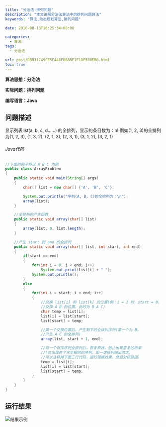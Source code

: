 ```yaml
---
title: "分治法-排列问题"
description: "本文讲解分治法算法中的排列问题算法"
keywords: "算法,动态规划算法,排列问题"

date: 2018-08-13T16:25:34+08:00

categories:
  - 算法
tags:
  - 分治法

url: post/DB831C49CE5F448FB6B8E1F1DF5B0EB0.html
toc: true
---
```


**算法思想：分治法**

**实际问题：排列问题**

**编写语言：Java**

<!--More-->

## 问题描述

显示列表list(a, b, c, d......) 的全排列，显示的条目数为：n!
例如(1, 2, 3)的全排列为(1, 2, 3), (1, 3, 2), (2, 1, 3), (2, 3, 1), (3, 1, 2), (3, 2, 1)

###### Java代码

```Java
//下面的例子将以 A B C 为例
public class ArrayProblem
{
    public static void main(String[] args)
    {
        char[] list = new char[] {'A', 'B', 'C'};

        System.out.println("序列(A, B, C)的全排列为：\n");
        array(list);
    }

    //全排列的产生函数
    public static void array(char[] list)
    {
        array(list, 0, list.length);
    }

    //产生 start 到 end 的全排列
    public static void array(char[] list, int start, int end)
    {
        if(start == end)
        {
            for(int i = 0; i < end; i++)
                System.out.print(list[i] + " ");
            System.out.println();
        }
        else
        {
            for(int i = start; i < end; i++)
            {
                //交换 list[i] 和 list[k] 的位置(例：i = 1 时，start = 0，
                //交换 A B 的位置，此时为 B A C)
                char temp = list[i];
                list[i] = list[start];
                list[start] = temp;

                //第一个交换位置后，产生剩下的全排列序列(第一个为 B，
                //产生 A C 的全排列)
                array(list, start + 1, end);

                //将一个有序序列全排列后，恢复原状，防止出现重复的结果
                //(会出现两个完全相同的序列，即一次排列输出两次, 
                //可以注释掉下面三行代码，运行观察效果，然后分析原因)
                temp = list[i];
                list[i] = list[start];
                list[start] = temp;
            }
        }
    }
}
```

## 运行结果

![结果示例](/imgs/分治法-全排列问题.jpg)

